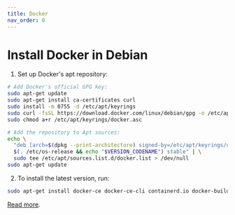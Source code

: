 ```yaml
---
title: Docker
nav_order: 0
---
```


# Install Docker in Debian
1. Set up Docker's apt repository:
```sh
# Add Docker's official GPG key:
sudo apt-get update
sudo apt-get install ca-certificates curl
sudo install -m 0755 -d /etc/apt/keyrings
sudo curl -fsSL https://download.docker.com/linux/debian/gpg -o /etc/apt/keyrings/docker.asc
sudo chmod a+r /etc/apt/keyrings/docker.asc

# Add the repository to Apt sources:
echo \
  "deb [arch=$(dpkg --print-architecture) signed-by=/etc/apt/keyrings/docker.asc] https://download.docker.com/linux/debian \
  $(. /etc/os-release && echo "$VERSION_CODENAME") stable" | \
  sudo tee /etc/apt/sources.list.d/docker.list > /dev/null
sudo apt-get update
```
2. To install the latest version, run:
```sh
sudo apt-get install docker-ce docker-ce-cli containerd.io docker-buildx-plugin docker-compose-plugin docker-compose
```
[Read more](https://docs.docker.com/engine/install/debian/).